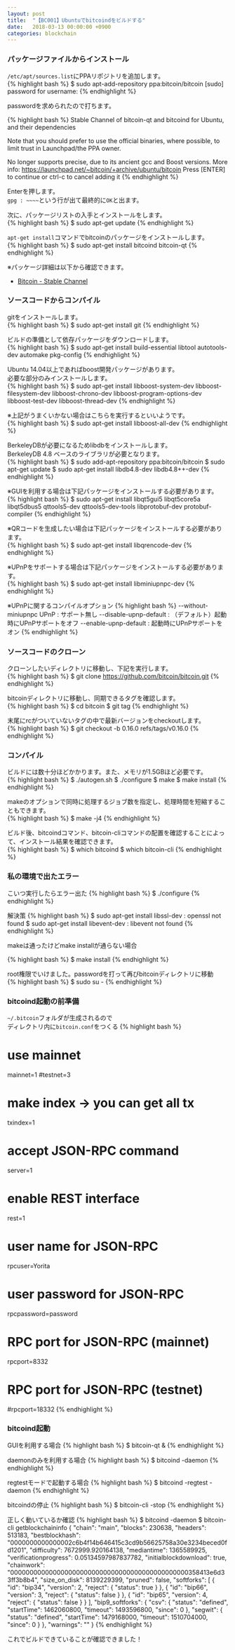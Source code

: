 ```yaml
---
layout: post
title:  "【BC001】Ubuntuでbitcoindをビルドする"
date:   2018-03-13 00:00:00 +0900
categories: blockchain
---
```


### パッケージファイルからインストール
`/etc/apt/sources.list`にPPAリポジトリを追加します。  
{% highlight bash %}
$ sudo apt-add-repository ppa:bitcoin/bitcoin
[sudo] password for username:
{% endhighlight %}

passwordを求められたので打ちます。  

{% highlight bash %}
 Stable Channel of bitcoin-qt and bitcoind for Ubuntu, and their dependencies

Note that you should prefer to use the official binaries, where possible, to limit trust in Launchpad/the PPA owner.

No longer supports precise, due to its ancient gcc and Boost versions.
 More info: https://launchpad.net/~bitcoin/+archive/ubuntu/bitcoin
Press [ENTER] to continue or ctrl-c to cancel adding it
{% endhighlight %}

Enterを押します。  
`gpg : ~~~~`という行が出て最終的に`OK`と出ます。  

次に、パッケージリストの入手とインストールをします。  
{% highlight bash %}
$ sudo apt-get update
{% endhighlight %}

`apt-get install`コマンドでbitcoinのパッケージをインストールします。  
{% highlight bash %}
$ sudo apt-get install bitcoind bitcoin-qt
{% endhighlight %}

※パッケージ詳細は以下から確認できます。  
- [Bitcoin - Stable Channel][lnk-01]

### ソースコードからコンパイル

gitをインストールします。  
{% highlight bash %}
$ sudo apt-get install git
{% endhighlight %}

ビルドの準備として依存パッケージをダウンロードします。  
{% highlight bash %}
$ sudo apt-get install build-essential libtool autotools-dev automake pkg-config
{% endhighlight %}

Ubuntu 14.04以上であればboost開発パッケージがあります。  
必要な部分のみインストールします。  
{% highlight bash %}
$ sudo apt-get install libboost-system-dev libboost-filesystem-dev libboost-chrono-dev libboost-program-options-dev libboost-test-dev libboost-thread-dev
{% endhighlight %}

※上記がうまくいかない場合はこちらを実行するといいようです。  
{% highlight bash %}
$ sudo apt-get install libboost-all-dev
{% endhighlight %}

BerkeleyDBが必要になるためlibdbをインストールします。  
BerkeleyDB 4.8 ベースのライブラリが必要となります。  
{% highlight bash %}
$ sudo add-apt-repository ppa:bitcoin/bitcoin
$ sudo apt-get update
$ sudo apt-get install libdb4.8-dev libdb4.8++-dev
{% endhighlight %}

※GUIを利用する場合は下記パッケージをインストールする必要があります。  
{% highlight bash %}
$ sudo apt-get install libqt5gui5 libqt5core5a libqt5dbus5 qttools5-dev qttools5-dev-tools libprotobuf-dev protobuf-compiler
{% endhighlight %}

※QRコードを生成したい場合は下記パッケージをインストールする必要があります。  
{% highlight bash %}
$ sudo apt-get install libqrencode-dev
{% endhighlight %}

※UPnPをサポートする場合は下記パッケージをインストールする必要があります。  
{% highlight bash %}
$ sudo apt-get install libminiupnpc-dev
{% endhighlight %}

※UPnPに関するコンパイルオプション
{% highlight bash %}
--without-miniupnpc UPnP  : サポート無し
--disable-upnp-default    : （デフォルト）起動時にUPnPサポートをオフ
--enable-upnp-default     : 起動時にUPnPサポートをオン
{% endhighlight %}

### ソースコードのクローン

クローンしたいディレクトリに移動し、下記を実行します。  
{% highlight bash %}
$ git clone https://github.com/bitcoin/bitcoin.git
{% endhighlight %}

bitcoinディレクトリに移動し、同期できるタグを確認します。  
{% highlight bash %}
$ cd bitcoin
$ git tag
{% endhighlight %}

末尾にrcがついていないタグの中で最新バージョンをcheckoutします。  
{% highlight bash %}
$ git checkout -b 0.16.0 refs/tags/v0.16.0
{% endhighlight %}

### コンパイル

ビルドには数十分ほどかかります。また、メモリが1.5GBほど必要です。  
{% highlight bash %}
$ ./autogen.sh
$ ./configure
$ make
$ make install
{% endhighlight %}

makeのオプションで同時に処理するジョブ数を指定し、処理時間を短縮することもできます。  
{% highlight bash %}
$ make -j4
{% endhighlight %}

ビルド後、bitcoindコマンド、bitcoin-cliコマンドの配置を確認することによって、インストール結果を確認できます。  
{% highlight bash %}
$ which bitcoind
$ which bitcoin-cli
{% endhighlight %}

### 私の環境で出たエラー

こいつ実行したらエラー出た
{% highlight bash %}
$ ./configure
{% endhighlight %}

解決策
{% highlight bash %}
$ sudo apt-get install libssl-dev     : openssl not found
$ sudo apt-get install libevent-dev   : libevent not found
{% endhighlight %}

makeは通ったけどmake installが通らない場合  

{% highlight bash %}
$ make install
{% endhighlight %}

root権限でいけました。passwordを打って再びbitcoinディレクトリに移動  
{% highlight bash %}
$ sudo su -
{% endhighlight %}

### bitcoind起動の前準備

`~/.bitcoin`フォルダが生成されるので  
ディレクトリ内に`bitcoin.conf`をつくる
{% highlight bash %}
# use mainnet
mainnet=1
#testnet=3
# make index -> you can get all tx
txindex=1
# accept JSON-RPC command
server=1
# enable REST interface
rest=1
# user name for JSON-RPC
rpcuser=Yorita
# user password for JSON-RPC
rpcpassword=password
# RPC port for JSON-RPC (mainnet)
rpcport=8332
# RPC port for JSON-RPC (testnet)
#rpcport=18332
{% endhighlight %}

### bitcoind起動

GUIを利用する場合
{% highlight bash %}
$ bitcoin-qt &
{% endhighlight %}

daemonのみを利用する場合
{% highlight bash %}
$ bitcoind -daemon
{% endhighlight %}

regtestモードで起動する場合
{% highlight bash %}
$ bitcoind -regtest -daemon
{% endhighlight %}

bitcoindの停止
{% highlight bash %}
$ bitcoin-cli -stop
{% endhighlight %}

正しく動いているか確認
{% highlight bash %}
$ bitcoind -daemon
$ bitcoin-cli getblockchaininfo
{
  "chain": "main",
  "blocks": 230638,
  "headers": 513183,
  "bestblockhash": "0000000000000002c6b4f14b646415c3cd9b56625758a30e3234beced0fd1201",
  "difficulty": 7672999.920164138,
  "mediantime": 1365589925,
  "verificationprogress": 0.05134597987837782,
  "initialblockdownload": true,
  "chainwork": "0000000000000000000000000000000000000000000000358413e6d33ff3b8b4",
  "size_on_disk": 8139229399,
  "pruned": false,
  "softforks": [
    {
      "id": "bip34",
      "version": 2,
      "reject": {
        "status": true
      }
    },
    {
      "id": "bip66",
      "version": 3,
      "reject": {
        "status": false
      }
    },
    {
      "id": "bip65",
      "version": 4,
      "reject": {
        "status": false
      }
    }
  ],
  "bip9_softforks": {
    "csv": {
      "status": "defined",
      "startTime": 1462060800,
      "timeout": 1493596800,
      "since": 0
    },
    "segwit": {
      "status": "defined",
      "startTime": 1479168000,
      "timeout": 1510704000,
      "since": 0
    }
  },
  "warnings": ""
}
{% endhighlight %}

これでビルドできていることが確認できました！  

[lnk-01]: http://www.atmarkit.co.jp/ait/articles/1608/08/news039.html
[lnk-02]: https://launchpad.net/~bitcoin/+archive/ubuntu/bitcoin
